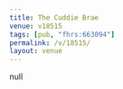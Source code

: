 ```yaml
---
title: The Cuddie Brae
venue: v18515
tags: [pub, "fhrs:663094"]
permalink: /v/18515/
layout: venue
---
```

null